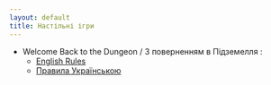 ```yaml
---
layout: default
title: Настільні ігри
---
```


* Welcome Back to the Dungeon / З поверненням в Підземелля :
  * [English Rules](WelcomeBackToTheDungeon/language/en/IndexPage.md)
  * [Правила Українською](WelcomeBackToTheDungeon/language/ua/IndexPage.md)
